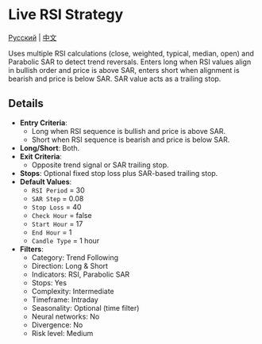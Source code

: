 # Live RSI Strategy
[Русский](README_ru.md) | [中文](README_cn.md)

Uses multiple RSI calculations (close, weighted, typical, median, open) and Parabolic SAR to detect trend reversals. Enters long when RSI values align in bullish order and price is above SAR, enters short when alignment is bearish and price is below SAR. SAR value acts as a trailing stop.

## Details

- **Entry Criteria**:
  - Long when RSI sequence is bullish and price is above SAR.
  - Short when RSI sequence is bearish and price is below SAR.
- **Long/Short**: Both.
- **Exit Criteria**:
  - Opposite trend signal or SAR trailing stop.
- **Stops**: Optional fixed stop loss plus SAR-based trailing stop.
- **Default Values**:
  - `RSI Period` = 30
  - `SAR Step` = 0.08
  - `Stop Loss` = 40
  - `Check Hour` = false
  - `Start Hour` = 17
  - `End Hour` = 1
  - `Candle Type` = 1 hour
- **Filters**:
  - Category: Trend Following
  - Direction: Long & Short
  - Indicators: RSI, Parabolic SAR
  - Stops: Yes
  - Complexity: Intermediate
  - Timeframe: Intraday
  - Seasonality: Optional (time filter)
  - Neural networks: No
  - Divergence: No
  - Risk level: Medium
